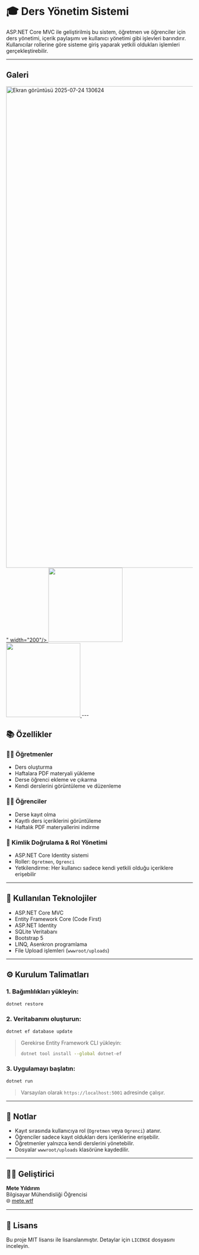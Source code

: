 # 🎓 Ders Yönetim Sistemi

ASP.NET Core MVC ile geliştirilmiş bu sistem, öğretmen ve öğrenciler için ders yönetimi, içerik paylaşımı ve kullanıcı yönetimi gibi işlevleri barındırır. Kullanıcılar rollerine göre sisteme giriş yaparak yetkili oldukları işlemleri gerçekleştirebilir.

---
## Galeri

<a href="images/1.png">
  <img src="<img width="2559" height="1299" alt="Ekran görüntüsü 2025-07-24 130624" src="https://github.com/user-attachments/assets/1292e5cf-7d32-4d43-9ae1-80a4433a94b0" />
" width="200"/>
</a>
<a href="images/2.png">
  <img src="images/2.png" width="200"/>
</a>
<a href="images/3.png">
  <img src="images/3.png" width="200"/>
</a>
---

## 📚 Özellikler

### 👨‍🏫 Öğretmenler
- Ders oluşturma
- Haftalara PDF materyali yükleme
- Derse öğrenci ekleme ve çıkarma
- Kendi derslerini görüntüleme ve düzenleme

### 👨‍🎓 Öğrenciler
- Derse kayıt olma
- Kayıtlı ders içeriklerini görüntüleme
- Haftalık PDF materyallerini indirme

### 🔐 Kimlik Doğrulama & Rol Yönetimi
- ASP.NET Core Identity sistemi
- Roller: `Ogretmen`, `Ogrenci`
- Yetkilendirme: Her kullanıcı sadece kendi yetkili olduğu içeriklere erişebilir

---

## 🧰 Kullanılan Teknolojiler

- ASP.NET Core MVC
- Entity Framework Core (Code First)
- ASP.NET Identity
- SQLite Veritabanı
- Bootstrap 5
- LINQ, Asenkron programlama
- File Upload işlemleri (`wwwroot/uploads`)

---


## ⚙️ Kurulum Talimatları

### 1. Bağımlılıkları yükleyin:
```bash
dotnet restore
```

### 2. Veritabanını oluşturun:
```bash
dotnet ef database update
```

> Gerekirse Entity Framework CLI yükleyin:
> ```bash
> dotnet tool install --global dotnet-ef
> ```

### 3. Uygulamayı başlatın:
```bash
dotnet run
```

> Varsayılan olarak `https://localhost:5001` adresinde çalışır.

---

## 📝 Notlar

- Kayıt sırasında kullanıcıya rol (`Ogretmen` veya `Ogrenci`) atanır.
- Öğrenciler sadece kayıt oldukları ders içeriklerine erişebilir.
- Öğretmenler yalnızca kendi derslerini yönetebilir.
- Dosyalar `wwwroot/uploads` klasörüne kaydedilir.

---

## 👨‍💻 Geliştirici

**Mete Yıldırım**  
Bilgisayar Mühendisliği Öğrencisi  
🌐 [mete.wtf](https://mete.wtf)

---

## 🧾 Lisans

Bu proje MIT lisansı ile lisanslanmıştır. Detaylar için `LICENSE` dosyasını inceleyin.



